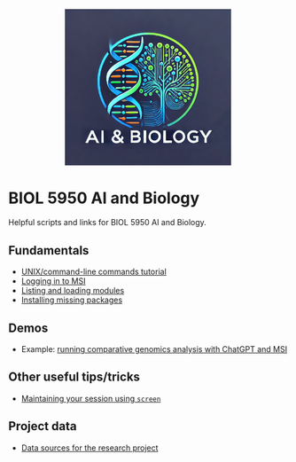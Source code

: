 <div align="center">
    <img src="logo.png?raw=true" width="300px"</img> 
</div>

# BIOL 5950 AI and Biology
Helpful scripts and links for BIOL 5950 AI and Biology.

## Fundamentals
* [UNIX/command-line commands tutorial](unix_cheatsheet.md)
* [Logging in to MSI](logging_in.md)
* [Listing and loading modules](loading_modules.md)
* [Installing missing packages](installing_packages_with_conda.md)

## Demos 
* Example: [running comparative genomics analysis with ChatGPT and MSI](example_01_comparative_genomics_with_ai.md)

## Other useful tips/tricks
* [Maintaining your session using `screen`](using_screen.md)

## Project data
* [Data sources for the research project](research_project.md)
